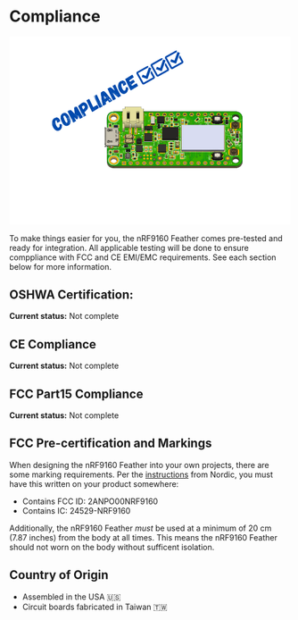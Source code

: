 # Compliance

![Compliance](img/compliance.png)

To make things easier for you, the nRF9160 Feather comes pre-tested and ready for integration. All applicable testing will be done to ensure comppliance with FCC and CE EMI/EMC requirements. See each section below for more information.

## OSHWA Certification:

**Current status:** Not complete

## CE Compliance

**Current status:** Not complete

## FCC Part15 Compliance

**Current status:** Not complete

## FCC Pre-certification and Markings

When designing the nRF9160 Feather into your own projects, there are some marking requirements. Per the [instructions](https://www.nordicsemi.com/-/media/Software-and-other-downloads/SiP/nRF9160-SiP/Hardware-integration-guide/nRF9160HardwareIntegrationGuidev11.pdf) from Nordic, you must have this written on your product somewhere:

- Contains FCC ID: 2ANPO00NRF9160
- Contains IC: 24529-NRF9160

Additionally, the nRF9160 Feather *must* be used at a minimum of 20 cm (7.87 inches) from the body at all times. This means the nRF9160 Feather should not worn on the body without sufficent isolation.

## Country of Origin

- Assembled in the USA 🇺🇸
- Circuit boards fabricated in Taiwan 🇹🇼
